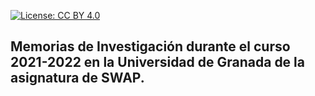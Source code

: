 [![License: CC BY 4.0](https://img.shields.io/badge/License-CC_BY_4.0-lightgrey.svg)](https://creativecommons.org/licenses/by/4.0/)


## Memorias de Investigación durante el curso 2021-2022 en la Universidad de Granada de la asignatura de SWAP.

